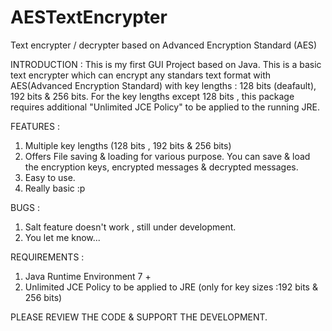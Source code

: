# AESTextEncrypter
Text encrypter / decrypter based on Advanced Encryption Standard (AES)

INTRODUCTION :
This is my first GUI Project based on Java. 
This is a basic text encrypter which can encrypt any standars text format with AES(Advanced Encryption Standard) with key lengths :
128 bits (deafault), 192 bits & 256 bits.
For the key lengths except 128 bits , this package requires additional "Unlimited JCE Policy" to be applied to the running JRE.

FEATURES :
1. Multiple key lengths (128 bits , 192 bits & 256 bits)
2. Offers File saving & loading for various purpose. You can save & load the encryption keys, encrypted messages & decrypted messages.
3. Easy to use.
4. Really basic :p

BUGS :
1. Salt feature doesn't work , still under development.
2. You let me know...

REQUIREMENTS :
1. Java Runtime Environment 7 +
2. Unlimited JCE Policy to be applied to JRE (only for key sizes :192 bits & 256 bits) 



PLEASE REVIEW THE CODE & SUPPORT THE DEVELOPMENT.